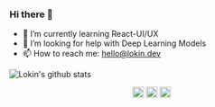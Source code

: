 ### Hi there 👋
- 🌱 I’m currently learning React-UI/UX
- 🤔 I’m looking for help with Deep Learning Models 
- 📫 How to reach me: hello@lokin.dev
<!--
**alphabetagamer/alphabetagamer** is a ✨ _special_ ✨ repository because its `README.md` (this file) appears on your GitHub profile.

Here are some ideas to get you started:

- 🔭 I’m currently working on ...
- 🌱 I’m currently learning ...
- 👯 I’m looking to collaborate on ...
- 🤔 I’m looking for help with ...
- 💬 Ask me about ...
- 📫 How to reach me: ...
- 😄 Pronouns: ...
- ⚡ Fun fact: ...
-->
![Lokin's github stats](https://github-readme-stats.alphabetagamer.vercel.app/api?username=alphabetagamer&show_icons=true)


<p align="center">
<a href="https://linkedin.com/in/lokin-sethia-456626154/" target="blank"><img align="center" src="https://cdn.jsdelivr.net/npm/simple-icons@3.0.1/icons/linkedin.svg" alt="amruthpillai" height="20" width="20" /></a>
<a href="https://fb.com/lokin2906" target="blank"><img align="center" src="https://cdn.jsdelivr.net/npm/simple-icons@3.0.1/icons/facebook.svg" alt="amruthpillai" height="20" width="20" /></a>
<a href="https://instagram.com/xkcvz" target="blank"><img align="center" src="https://cdn.jsdelivr.net/npm/simple-icons@3.0.1/icons/instagram.svg" alt="amruthpillai" height="20" width="20" /></a>
</p>
